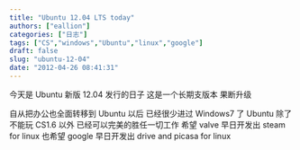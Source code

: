 ```yaml
---
title: "Ubuntu 12.04 LTS today"
authors: ["eallion"]
categories: ["日志"]
tags: ["CS","windows","Ubuntu","linux","google"]
draft: false
slug: "ubuntu-12-04"
date: "2012-04-26 08:41:31"
---
```


今天是 Ubuntu 新版 12.04 发行的日子
这是一个长期支版本
果断升级

自从把办公也全面转移到 Ubuntu 以后
已经很少进过 Windows7 了
Ubuntu 除了不能玩 CS1.6 以外
已经可以完美的胜任一切工作
希望 valve 早日开发出 steam for linux
也希望 google 早日开发出 drive and picasa for linux
